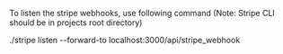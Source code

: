 To listen the stripe webhooks, use following command (Note: Stripe CLI should be in projects root directory)

./stripe listen --forward-to localhost:3000/api/stripe_webhook